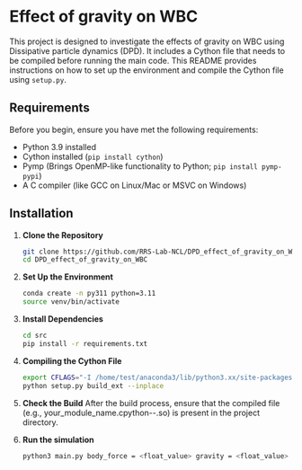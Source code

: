 # Effect of gravity on WBC
This project is designed to investigate the effects of gravity on WBC using Dissipative particle dynamics (DPD). It includes a Cython file that needs to be compiled before running the main code. This README provides instructions on how to set up the environment and compile the Cython file using `setup.py`.

## Requirements

Before you begin, ensure you have met the following requirements:

- Python 3.9 installed
- Cython installed (`pip install cython`)
- Pymp (Brings OpenMP-like functionality to Python; `pip install pymp-pypi`)
- A C compiler (like GCC on Linux/Mac or MSVC on Windows)

## Installation

1. **Clone the Repository**

   ```bash
   git clone https://github.com/RRS-Lab-NCL/DPD_effect_of_gravity_on_WBC.git
   cd DPD_effect_of_gravity_on_WBC
   
2. **Set Up the Environment**

   ```bash
   conda create -n py311 python=3.11
   source venv/bin/activate

3. **Install Dependencies**

   ```bash
   cd src
   pip install -r requirements.txt

4. **Compiling the Cython File**

   ```bash
   export CFLAGS="-I /home/test/anaconda3/lib/python3.xx/site-packages/numpy/core/include $CFLAGS"
   python setup.py build_ext --inplace

5. **Check the Build**
   After the build process, ensure that the compiled file (e.g., your_module_name.cpython-<version>-<platform>.so) is present in the project directory.

6. **Run the simulation**

   ```bash
   python3 main.py body_force = <float_value> gravity = <float_value>
